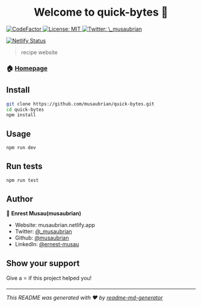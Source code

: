 <h1 align="center">Welcome to quick-bytes 👋</h1>
<p>

  <a href="https://www.codefactor.io/repository/github/musaubrian/quick-bytes">
    <img src="https://www.codefactor.io/repository/github/musaubrian/quick-bytes/badge"alt="CodeFactor" />
  </a>
  <a href="#" target="_blank">
    <img alt="License: MIT" src="https://img.shields.io/badge/License-MIT-yellow.svg" />
  </a>
  <a href="https://twitter.com/_musaubrian" target="_blank">
    <img alt="Twitter: \_musaubrian" src="https://img.shields.io/twitter/follow/_musaubrian.svg?style=social" />
  </a>

  [![Netlify Status](https://api.netlify.com/api/v1/badges/929b8d52-3a42-4201-aada-f06368afb603/deploy-status)](https://app.netlify.com/sites/quickbyts/deploys)
</p>


> recipe website

### 🏠 [Homepage](https://quickbyts.netlify.app)

## Install

```sh
git clone https://github.com/musaubrian/quick-bytes.git
cd quick-bytes
npm install
```

## Usage

```sh
npm run dev
```

## Run tests

```sh
npm run test
```

## Author

👤 **Enrest Musau(musaubrian)**

* Website: musaubrian.netlify.app
* Twitter: [@\_musaubrian](https://twitter.com/\_musaubrian)
* Github: [@musaubrian](https://github.com/musaubrian)
* LinkedIn: [@ernest-musau](https://linkedin.com/in/ernest-musau)

## Show your support

Give a ⭐️ if this project helped you!

***
_This README was generated with ❤️ by [readme-md-generator](https://github.com/kefranabg/readme-md-generator)_
